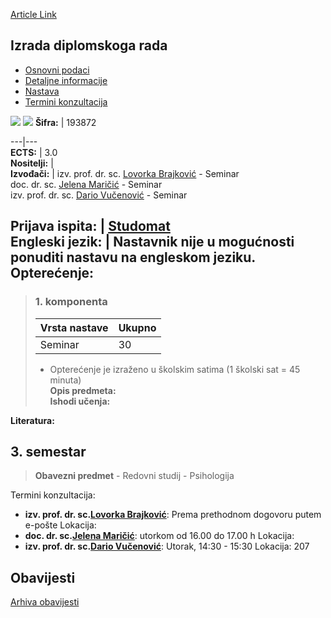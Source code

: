 [Article Link](https://www.fhs.hr/predmet/idr_d)

## Izrada diplomskoga rada
  * [Osnovni podaci](https://www.fhs.hr/predmet/idr_d#v1id-904821_681562_1_0 "Osnovni podaci")
  * [Detaljne informacije](https://www.fhs.hr/predmet/idr_d#v1id-904821_681562_1_1 "Detaljne informacije")
  * [Nastava](https://www.fhs.hr/predmet/idr_d#v1id-904821_681562_1_2 "Nastava")
  * [Termini konzultacija](https://www.fhs.hr/predmet/idr_d#v1id-904821_681562_1_3 "Termini konzultacija")


[![](https://www.fhs.hr/img/flags/gif/hr.gif)](https://www.fhs.hr/predmet/idr_d) [![](https://www.fhs.hr/img/flags/gif/gb.gif)](https://www.fhs.hr/en/course/prothe_b)
**Šifra:** |  193872  
  
---|---  
**ECTS:** |  3.0   
**Nositelji:** |   
**Izvođači:** |  izv. prof. dr. sc. [Lovorka Brajković](https://www.fhs.hr/djelatnik/lovorka.brajkovic) - Seminar  
doc. dr. sc. [Jelena Maričić](https://www.fhs.hr/djelatnik/jelena.maricic) - Seminar  
izv. prof. dr. sc. [Dario Vučenović](https://www.fhs.hr/djelatnik/dario.vucenovic) - Seminar  
  
**Prijava ispita:** |  [Studomat](http://www.isvu.hr/studomat)  
**Engleski jezik:** |  Nastavnik nije u mogućnosti ponuditi nastavu na engleskom jeziku.   
**Opterećenje:**  
---  
> ### 1. komponenta
> | Vrsta nastave | Ukupno  
> ---|---  
> Seminar | 30  
> * Opterećenje je izraženo u školskim satima (1 školski sat = 45 minuta)   
**Opis predmeta:**  
> **Ishodi učenja:**  

  
**Literatura:**  

  
**3. semestar**  
---  
> **Obavezni predmet** - Redovni studij - Psihologija  
>   
Termini konzultacija: 
  * **izv. prof. dr. sc.[Lovorka Brajković](https://www.fhs.hr/djelatnik/lovorka.brajkovic)**: 
Prema prethodnom dogovoru putem e-pošte
Lokacija: 
  * **doc. dr. sc.[Jelena Maričić](https://www.fhs.hr/djelatnik/jelena.maricic)**: 
utorkom od 16.00 do 17.00 h
Lokacija: 
  * **izv. prof. dr. sc.[Dario Vučenović](https://www.fhs.hr/djelatnik/dario.vucenovic)**: 
Utorak, 14:30 - 15:30
Lokacija: 207 


## Obavijesti
[Arhiva obavijesti](https://www.fhs.hr/predmet/idr_d?@=216ga#news_115393 "Arhiva obavijesti")
